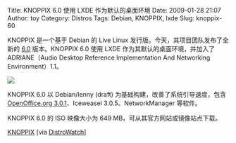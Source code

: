 Title: KNOPPIX 6.0 使用 LXDE 作为默认的桌面环境
Date: 2009-01-28 21:07
Author: toy
Category: Distros
Tags: Debian, KNOPPIX, lxde
Slug: knoppix-60

KNOPPIX 是一个基于 Debian 的 Live Linux
发行版。今天，其项目团队发布了全新的
[6.0](http://www.knopper.net/knoppix/knoppix60-en.html) 版本。KNOPPIX
6.0 使用 LXDE 作为其默认的桌面环境，并加入了 ADRIANE（Audio Desktop
Reference Implementation And Networking Environment）1.1。

![](http://i.linuxtoy.org/images/2009/01/knoppix.gif)

KNOPPIX 6.0 以 Debian/lenny (draft) 为基础构建，改善了系统引导速度，包含
[OpenOffice.org
3.0.1](http://linuxtoy.org/archives/openoffice-org-301.html)、Iceweasel
3.0.5、NetworkManager 等软件。

KNOPPIX 6.0 的 ISO 映像大小为 649 MB，可从其官方网站或镜像站点下载。

[KNOPPIX](http://www.knopper.net/knoppix-mirrors/index-en.html) [via
[DistroWatch](http://distrowatch.com/?newsid=05299)]

